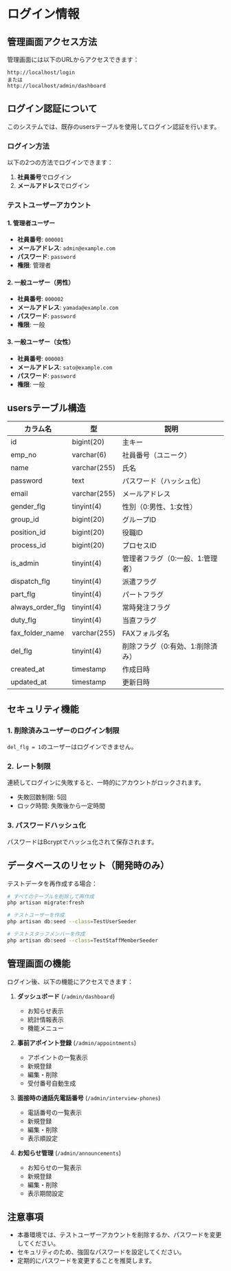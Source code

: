 # ログイン情報

## 管理画面アクセス方法

管理画面には以下のURLからアクセスできます：
```
http://localhost/login
または
http://localhost/admin/dashboard
```

## ログイン認証について

このシステムでは、既存のusersテーブルを使用してログイン認証を行います。

### ログイン方法

以下の2つの方法でログインできます：
1. **社員番号**でログイン
2. **メールアドレス**でログイン

### テストユーザーアカウント

#### 1. 管理者ユーザー
- **社員番号**: `000001`
- **メールアドレス**: `admin@example.com`
- **パスワード**: `password`
- **権限**: 管理者

#### 2. 一般ユーザー（男性）
- **社員番号**: `000002`
- **メールアドレス**: `yamada@example.com`
- **パスワード**: `password`
- **権限**: 一般

#### 3. 一般ユーザー（女性）
- **社員番号**: `000003`
- **メールアドレス**: `sato@example.com`
- **パスワード**: `password`
- **権限**: 一般

## usersテーブル構造

| カラム名 | 型 | 説明 |
|---------|-----|------|
| id | bigint(20) | 主キー |
| emp_no | varchar(6) | 社員番号（ユニーク） |
| name | varchar(255) | 氏名 |
| password | text | パスワード（ハッシュ化） |
| email | varchar(255) | メールアドレス |
| gender_flg | tinyint(4) | 性別（0:男性、1:女性） |
| group_id | bigint(20) | グループID |
| position_id | bigint(20) | 役職ID |
| process_id | bigint(20) | プロセスID |
| is_admin | tinyint(4) | 管理者フラグ（0:一般、1:管理者） |
| dispatch_flg | tinyint(4) | 派遣フラグ |
| part_flg | tinyint(4) | パートフラグ |
| always_order_flg | tinyint(4) | 常時発注フラグ |
| duty_flg | tinyint(4) | 当直フラグ |
| fax_folder_name | varchar(255) | FAXフォルダ名 |
| del_flg | tinyint(4) | 削除フラグ（0:有効、1:削除済み） |
| created_at | timestamp | 作成日時 |
| updated_at | timestamp | 更新日時 |

## セキュリティ機能

### 1. 削除済みユーザーのログイン制限
`del_flg = 1`のユーザーはログインできません。

### 2. レート制限
連続してログインに失敗すると、一時的にアカウントがロックされます。
- 失敗回数制限: 5回
- ロック時間: 失敗後から一定時間

### 3. パスワードハッシュ化
パスワードはBcryptでハッシュ化されて保存されます。

## データベースのリセット（開発時のみ）

テストデータを再作成する場合：

```bash
# すべてのテーブルを削除して再作成
php artisan migrate:fresh

# テストユーザーを作成
php artisan db:seed --class=TestUserSeeder

# テストスタッフメンバーを作成
php artisan db:seed --class=TestStaffMemberSeeder
```

## 管理画面の機能

ログイン後、以下の機能にアクセスできます：

1. **ダッシュボード** (`/admin/dashboard`)
   - お知らせ表示
   - 統計情報表示
   - 機能メニュー

2. **事前アポイント登録** (`/admin/appointments`)
   - アポイントの一覧表示
   - 新規登録
   - 編集・削除
   - 受付番号自動生成

3. **面接時の通話先電話番号** (`/admin/interview-phones`)
   - 電話番号の一覧表示
   - 新規登録
   - 編集・削除
   - 表示順設定

4. **お知らせ管理** (`/admin/announcements`)
   - お知らせの一覧表示
   - 新規登録
   - 編集・削除
   - 表示期間設定

## 注意事項

- 本番環境では、テストユーザーアカウントを削除するか、パスワードを変更してください。
- セキュリティのため、強固なパスワードを設定してください。
- 定期的にパスワードを変更することを推奨します。



